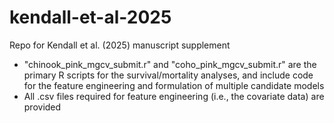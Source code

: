 # kendall-et-al-2025
Repo for Kendall et al. (2025) manuscript supplement

- "chinook_pink_mgcv_submit.r" and "coho_pink_mgcv_submit.r" are the primary R scripts for the survival/mortality analyses, and include code for the feature engineering and formulation of multiple candidate models
- All .csv files required for feature engineering (i.e., the covariate data) are provided
